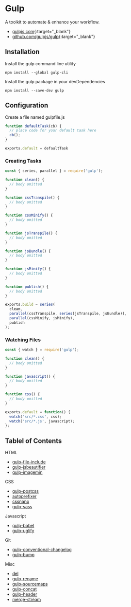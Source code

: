 # Gulp

A toolkit to automate & enhance your workflow.

- [gulpjs.com](https://gulpjs.com/){:target="_blank"}
- [github.com/gulpjs/gulp](https://github.com/gulpjs/gulp){:target="_blank"}

## Installation

Install the gulp command line utility

```shell
npm install --global gulp-cli
```

Install the gulp package in your devDependencies

```shell
npm install --save-dev gulp
```

## Configuration

Create a file named gulpfile.js

```javascript
function defaultTask(cb) {
  // place code for your default task here
  cb();
}

exports.default = defaultTask
```

### Creating Tasks

```javascript
const { series, parallel } = require('gulp');

function clean() {
  // body omitted
}

function cssTranspile() {
  // body omitted
}

function cssMinify() {
  // body omitted
}

function jsTranspile() {
  // body omitted
}

function jsBundle() {
  // body omitted
}

function jsMinify() {
  // body omitted
}

function publish() {
  // body omitted
}

exports.build = series(
  clean,
  parallel(cssTranspile, series(jsTranspile, jsBundle)),
  parallel(cssMinify, jsMinify),
  publish
);
```

### Watching Files

```javascript
const { watch } = require('gulp');

function clean() {
  // body omitted
}

function javascript() {
  // body omitted
}

function css() {
  // body omitted
}

exports.default = function() {
  watch('src/*.css', css);
  watch('src/*.js', javascript);
};
```

## Tablel of Contents

HTML

- [gulp-file-include](gulp-file-include.html)
- [gulp-jsbeautifier](gulp-jsbeautifier.html)
- [gulp-imagemin](gulp-imagemin.html)

CSS

- [gulp-postcss](postcss.html)
- [autoprefixer](autoprefixer.html)
- [cssnano](cssnano.html)
- [gulp-sass](gulp-sass.html)

Javascript

- [gulp-babel](gulp-babel.html)
- [gulp-uglify](gulp-uglify.html)

Git

- [gulp-conventional-changelog](gulp-conventional-changelog.html)
- [gulp-bump](gulp-bump.html)

Misc

- [del](del.html)
- [gulp-rename](gulp-rename.html)
- [gulp-sourcemaps](gulp-sourcemaps.html)
- [gulp-concat](gulp-concat.html)
- [gulp-header](gulp-header.html)
- [merge-stream](merge-stream.html)
